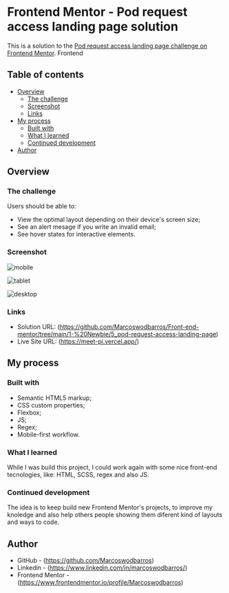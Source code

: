 # Frontend Mentor - Pod request access landing page solution

This is a solution to the [Pod request access landing page challenge on Frontend Mentor](https://www.frontendmentor.io/challenges/pod-request-access-landing-page-eyTmdkLSG). Frontend 

## Table of contents

- [Overview](#overview)
  - [The challenge](#the-challenge)
  - [Screenshot](#screenshot)
  - [Links](#links)
- [My process](#my-process)
  - [Built with](#built-with)
  - [What I learned](#what-i-learned)
  - [Continued development](#continued-development)
- [Author](#author)


## Overview

### The challenge

Users should be able to:

- View the optimal layout depending on their device's screen size;
- See an alert mesage if you write an invalid email;
- See hover states for interactive elements.

### Screenshot

![mobile](https://github.com/user-attachments/assets/3389f5f2-b5a5-4642-bab1-4edec742aca7)

![tablet](https://github.com/user-attachments/assets/753e548c-3a60-4b72-9db4-ffbe6d1de530)

![desktop](https://github.com/user-attachments/assets/c63d4938-3ea3-4f90-b67c-1d6d8a6b0918)

### Links

- Solution URL: (https://github.com/Marcoswodbarros/Front-end-mentor/tree/main/1-%20Newbie/5_pod-request-access-landing-page)
- Live Site URL: (https://meet-pi.vercel.app/)


## My process

### Built with

- Semantic HTML5 markup;
- CSS custom properties;
- Flexbox;
- JS;
- Regex;
- Mobile-first workflow.

### What I learned

While I was build this project, I could work again with some nice front-end tecnologies, like: HTML, SCSS, regex and also JS.

### Continued development

The idea is to keep build new Frontend Mentor's projects, to improve my knoledge and also help others people showing them diferent kind of layouts and ways to code.


## Author

- GitHub - (https://github.com/Marcoswodbarros)
- Linkedin - (https://www.linkedin.com/in/marcoswodbarros/)
- Frontend Mentor - (https://www.frontendmentor.io/profile/Marcoswodbarros)